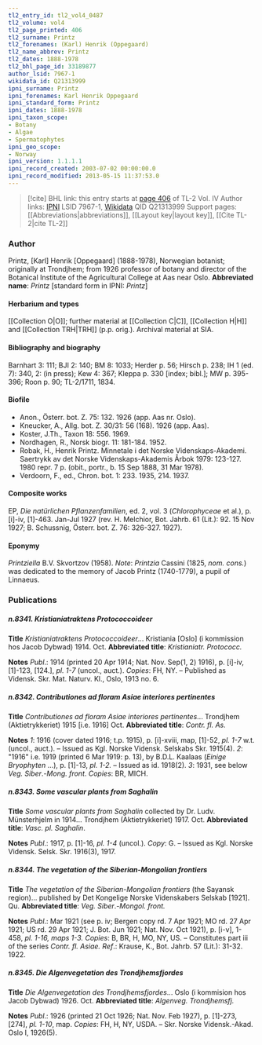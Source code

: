```yaml
---
tl2_entry_id: tl2_vol4_0487
tl2_volume: vol4
tl2_page_printed: 406
tl2_surname: Printz
tl2_forenames: (Karl) Henrik (Oppegaard)
tl2_name_abbrev: Printz
tl2_dates: 1888-1978
tl2_bhl_page_id: 33189877
author_lsid: 7967-1
wikidata_id: Q21313999
ipni_surname: Printz
ipni_forenames: Karl Henrik Oppegaard
ipni_standard_form: Printz
ipni_dates: 1888-1978
ipni_taxon_scope: 
- Botany
- Algae
- Spermatophytes
ipni_geo_scope: 
- Norway
ipni_version: 1.1.1.1
ipni_record_created: 2003-07-02 00:00:00.0
ipni_record_modified: 2013-05-15 11:37:53.0
---
```


> [!cite] BHL link: this entry starts at [page 406](https://www.biodiversitylibrary.org/page/33189877) of TL-2 Vol. IV
> Author links: [IPNI](https://www.ipni.org/a/7967-1) LSID 7967-1, [Wikidata](https://www.wikidata.org/wiki/Q21313999) QID Q21313999
> Support pages: [[Abbreviations|abbreviations]], [[Layout key|layout key]], [[Cite TL-2|cite TL-2]]

### Author

Printz, \[Karl\] Henrik \[Oppegaard\] (1888-1978), Norwegian botanist; originally at Trondjhem; from 1926 professor of botany and director of the Botanical Institute of the Agricultural College at Aas near Oslo. 
**Abbreviated name**: *Printz* \[standard form in IPNI: *Printz*\]

#### Herbarium and types

[[Collection O|O]]; further material at [[Collection C|C]], [[Collection H|H]] and [[Collection TRH|TRH]] (p.p. orig.). Archival material at SIA.

#### Bibliography and biography

Barnhart 3: 111; BJI 2: 140; BM 8: 1033; Herder p. 56; Hirsch p. 238; IH 1 (ed. 7): 340, 2: (in press); Kew 4: 367; Kleppa p. 330 \[index; bibl.\]; MW p. 395-396; Roon p. 90; TL-2/1711, 1834.

#### Biofile

- Anon., Österr. bot. Z. 75: 132. 1926 (app. Aas nr. Oslo).
- Kneucker, A., Allg. bot. Z. 30/31: 56 (168). 1926 (app. Aas).
- Koster, J.Th., Taxon 18: 556. 1969.
- Nordhagen, R., Norsk biogr. 11: 181-184. 1952.
- Robak, H., Henrik Printz. Minnetale i det Norske Videnskaps-Akademi. Saertrykk av det Norske Videnskaps-Akademis Årbok 1979: 123-127. 1980 repr. 7 p. (obit., portr., b. 15 Sep 1888, 31 Mar 1978).
- Verdoorn, F., ed., Chron. bot. 1: 233. 1935, 214. 1937.

#### Composite works

EP, *Die natürlichen Pflanzenfamilien*, ed. 2, vol. 3 (*Chlorophyceae* et al.), p. \[i\]-iv, \[1\]-463. Jan-Jul 1927 (rev. H. Melchior, Bot. Jahrb. 61 (Lit.): 92. 15 Nov 1927; B. Schussnig, Österr. bot. Z. 76: 326-327. 1927).

#### Eponymy

*Printziella* B.V. Skvortzov (1958). *Note*: *Printzia* Cassini (1825, *nom. cons.*) was dedicated to the memory of Jacob Printz (1740-1779), a pupil of Linnaeus.

### Publications

##### n.8341. Kristianiatraktens Protococcoideer

**Title**
*Kristianiatraktens Protococcoideer*... Kristiania \[Oslo\] (i kommission hos Jacob Dybwad) 1914. Oct.
**Abbreviated title**: *Kristianiatr. Protococc.*

**Notes**
*Publ*.: 1914 (printed 20 Apr 1914; Nat. Nov. Sep(1, 2) 1916), p. \[i\]-iv, \[1\]-123, \[124.\], *pl. 1-7* (uncol., auct.). *Copies*: FH, NY. – Published as Vidensk. Skr. Mat. Naturv. Kl., Oslo, 1913 no. 6.

##### n.8342. Contributiones ad floram Asiae interiores pertinentes

**Title**
*Contributiones ad floram Asiae interiores pertinentes*... Trondjhem (Aktietrykkeriet) 1915 \[i.e. 1916\] Oct.
**Abbreviated title**: *Contr. fl. As.*

**Notes**
*1*: 1916 (cover dated 1916; t.p. 1915), p. \[i\]-xviii, map, \[1\]-52, *pl. 1-7* w.t. (uncol., auct.). – Issued as Kgl. Norske Vidensk. Selskabs Skr. 1915(4).
*2*: "1916" i.e. 1919 (printed 6 Mar 1919: p. 13), by B.D.L. Kaalaas (*Einige Bryophyten* ...), p. \[1\]-13, *pl. 1-2.* – Issued as id. 1918(2).
*3*: 1931, see below *Veg. Siber*.-*Mong. front*.
*Copies*: BR, MICH.

##### n.8343. Some vascular plants from Saghalin

**Title**
*Some vascular plants from Saghalin* collected by Dr. Ludv. Münsterhjelm in 1914... Trondjhem (Aktietrykkeriet) 1917. Oct.
**Abbreviated title**: *Vasc. pl. Saghalin*.

**Notes**
*Publ*.: 1917, p. \[1\]-16, *pl. 1-4* (uncol.). *Copy*: G. – Issued as Kgl. Norske Vidensk. Selsk. Skr. 1916(3), 1917.

##### n.8344. The vegetation of the Siberian-Mongolian frontiers

**Title**
*The vegetation of the Siberian-Mongolian frontiers* (the Sayansk region)... published by Det Kongelige Norske Videnskabers Selskab \[1921\]. Qu.
**Abbreviated title**: *Veg. Siber*.-*Mongol. front.*

**Notes**
*Publ*.: Mar 1921 (see p. iv; Bergen copy rd. 7 Apr 1921; MO rd. 27 Apr 1921; US rd. 29 Apr 1921; J. Bot. Jun 1921; Nat. Nov. Oct 1921), p. \[i-v\], 1-458, *pl. 1-16, maps 1-3. Copies*: B, BR, H, MO, NY, US. – Constitutes part iii of the series *Contr. fl. Asiae.
Ref*.: Krause, K., Bot. Jahrb. 57 (Lit.): 31-32. 1922.

##### n.8345. Die Algenvegetation des Trondjhemsfjordes

**Title**
*Die Algenvegetation des Trondjhemsfjordes*... Oslo (i kommision hos Jacob Dybwad) 1926. Oct.
**Abbreviated title**: *Algenveg. Trondjhemsfj.*

**Notes**
*Publ*.: 1926 (printed 21 Oct 1926; Nat. Nov. Feb 1927), p. \[1\]-273, \[274\], *pl. 1-10*, map.
*Copies*: FH, H, NY, USDA. – Skr. Norske Vidensk.-Akad. Oslo I, 1926(5).

